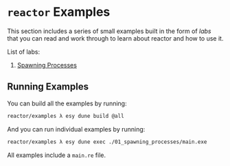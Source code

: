 # `reactor` Examples

This section includes a series of small examples built in the form of _labs_
that you can read and work through to learn about reactor and how to use it.

List of labs:

1. [Spawning Processes](./01_spawning_processes)

## Running Examples

You can build all the examples by running:

```sh
reactor/examples λ esy dune build @all
```

And you can run individual examples by running:

```sh
reactor/examples λ esy dune exec ./01_spawning_processes/main.exe
```

All examples include a `main.re` file.
